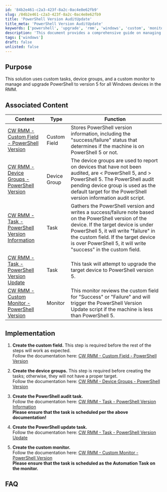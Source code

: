 ```yaml
---
id: '84b2e461-c2a3-423f-8a2c-0ac4e8e62fb9'
slug: /84b2e461-c2a3-423f-8a2c-0ac4e8e62fb9
title: 'PowerShell Version AuditUpdate'
title_meta: 'PowerShell Version AuditUpdate'
keywords: ['powershell', 'upgrade', 'rmm', 'windows', 'custom', 'monitor', 'tasks']
description: 'This document provides a comprehensive guide on managing and upgrading PowerShell to version 5 for all Windows devices within the ConnectWise RMM platform, utilizing custom tasks, device groups, and monitors to ensure successful upgrades.'
tags: ['windows']
draft: false
unlisted: false
---
```


## Purpose

This solution uses custom tasks, device groups, and a custom monitor to manage and upgrade PowerShell to version 5 for all Windows devices in the RMM.

## Associated Content

| Content                                                                 | Type          | Function                                                                                                                                                                         |
|-------------------------------------------------------------------------|---------------|----------------------------------------------------------------------------------------------------------------------------------------------------------------------------------|
| [CW RMM - Custom Field - PowerShell Version](<../cwrmm/custom-fields/PowerShell Version.md>) | Custom Field  | Stores PowerShell version information, including the "success/failure" status that determines if the machine is on PowerShell 5 or not.                                        |
| [CW RMM - Device Groups - PowerShell Version](<../cwrmm/groups/PowerShell Version.md>) | Device Group  | The device groups are used to report on devices that have not been audited, are < PowerShell 5, and > PowerShell 5. The PowerShell audit pending device group is used as the default target for the PowerShell version information audit script. |
| [CW RMM - Task - PowerShell Version Information](<../cwrmm/tasks/PowerShell Version Information.md>) | Task          | Gathers the PowerShell version and writes a success/failure note based on the PowerShell version of the device. If the target device is under PowerShell 5, it will write "failure" in the custom field. If the target device is over PowerShell 5, it will write "success" in the custom field. |
| [CW RMM - Task - PowerShell Version Update](https://proval.itglue.com/DOC-5078775-12825752) | Task          | This task will attempt to upgrade the target device to PowerShell version 5.                                                                                                 |
| [CW RMM - Custom Monitor - PowerShell Version](<../cwrmm/monitors/PowerShell Version.md>) | Monitor       | This monitor reviews the custom field for "Success" or "Failure" and will trigger the PowerShell Version Update script if the machine is less than PowerShell 5.             |

## Implementation

1. **Create the custom field.** This step is required before the rest of the steps will work as expected.  
   Follow the documentation here: [CW RMM - Custom Field - PowerShell Version](<../cwrmm/custom-fields/PowerShell Version.md>)

2. **Create the device groups.** This step is required before creating the tasks; otherwise, they will not have a proper target.  
   Follow the documentation here: [CW RMM - Device Groups - PowerShell Version](<../cwrmm/groups/PowerShell Version.md>)

3. **Create the PowerShell audit task.**  
   Follow the documentation here: [CW RMM - Task - PowerShell Version Information](<../cwrmm/tasks/PowerShell Version Information.md>)  
   **Please ensure that the task is scheduled per the above documentation!**

4. **Create the PowerShell update task.**  
   Follow the documentation here: [CW RMM - Task - PowerShell Version Update](https://proval.itglue.com/DOC-5078775-12825752)

5. **Create the custom monitor.**  
   Follow the documentation here: [CW RMM - Custom Monitor - PowerShell Version](<../cwrmm/monitors/PowerShell Version.md>)  
   **Please ensure that the task is scheduled as the Automation Task on the monitor.**

## FAQ





